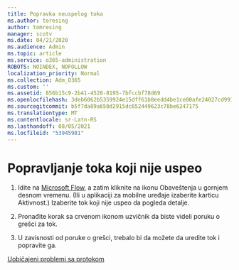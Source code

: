 ```yaml
---
title: Popravka neuspelog toka
ms.author: toresing
author: tomresing
manager: scotv
ms.date: 04/21/2020
ms.audience: Admin
ms.topic: article
ms.service: o365-administration
ROBOTS: NOINDEX, NOFOLLOW
localization_priority: Normal
ms.collection: Adm_O365
ms.custom: ''
ms.assetid: 856b15c9-2b41-4528-8195-7bfccbf78d69
ms.openlocfilehash: 3deb6062b5359924e15dff61b8eedd4be1ce00afe24027cd9917271bd5bbe48d
ms.sourcegitcommit: b5f7da89a650d2915dc652449623c78be6247175
ms.translationtype: MT
ms.contentlocale: sr-Latn-RS
ms.lasthandoff: 08/05/2021
ms.locfileid: "53945981"
---
```

# <a name="fix-a-flow-that-failed"></a>Popravljanje toka koji nije uspeo

1. Idite na [Microsoft Flow](https://flow.microsoft.com/), a zatim kliknite na ikonu Obaveštenja u gornjem desnom vremenu. (Ili u aplikaciji za mobilne uređaje izaberite karticu Aktivnost.) Izaberite tok koji nije uspeo da pogleda detalje.
    
2. Pronađite korak sa crvenom ikonom uzvičnik da biste videli poruku o grešci za tok.
    
3. U zavisnosti od poruke o grešci, trebalo bi da možete da uredite tok i popravite ga. 
    
[Uobičajeni problemi sa protokom](https://go.microsoft.com/fwlink/?linkid=872110)
  

